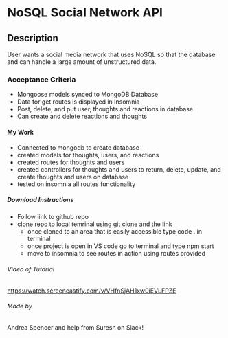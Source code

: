 # NoSQL Social Network API
## Description
User wants a social media network that uses NoSQL so that the database and can handle a large amount of unstructured data.

### Acceptance Criteria
* Mongoose models synced to MongoDB Database
* Data for get routes is displayed in Insomnia 
* Post, delete, and put user, thoughts and reactions in database
* Can create and delete reactions and thoughts

#### My Work
* Connected to mongodb to create database
* created models for thoughts, users, and reactions
* created routes for thoughts and users
* created controllers for thoughts and users to return, delete, update, and create thoughts and users on database
* tested on insomnia all routes functionality

##### Download Instructions
* Follow link to github repo
* clone repo to local temrinal using git clone and the link
    - once cloned to an area that is easily accessible type code . in terminal
    - once project is open in VS code go to terminal and type npm start
    - move to insomnia to see routes in action using routes provided

###### Video of Tutorial
https://watch.screencastify.com/v/VHfnSjAH1xw0iEVLFPZE

###### Made by
Andrea Spencer and help from Suresh on Slack!